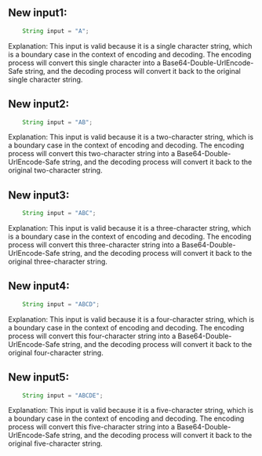 ## New input1:
```java
    String input = "A";
```
Explanation: This input is valid because it is a single character string, which is a boundary case in the context of encoding and decoding. The encoding process will convert this single character into a Base64-Double-UrlEncode-Safe string, and the decoding process will convert it back to the original single character string.

## New input2:
```java
    String input = "AB";
```
Explanation: This input is valid because it is a two-character string, which is a boundary case in the context of encoding and decoding. The encoding process will convert this two-character string into a Base64-Double-UrlEncode-Safe string, and the decoding process will convert it back to the original two-character string.

## New input3:
```java
    String input = "ABC";
```
Explanation: This input is valid because it is a three-character string, which is a boundary case in the context of encoding and decoding. The encoding process will convert this three-character string into a Base64-Double-UrlEncode-Safe string, and the decoding process will convert it back to the original three-character string.

## New input4:
```java
    String input = "ABCD";
```
Explanation: This input is valid because it is a four-character string, which is a boundary case in the context of encoding and decoding. The encoding process will convert this four-character string into a Base64-Double-UrlEncode-Safe string, and the decoding process will convert it back to the original four-character string.

## New input5:
```java
    String input = "ABCDE";
```
Explanation: This input is valid because it is a five-character string, which is a boundary case in the context of encoding and decoding. The encoding process will convert this five-character string into a Base64-Double-UrlEncode-Safe string, and the decoding process will convert it back to the original five-character string.
